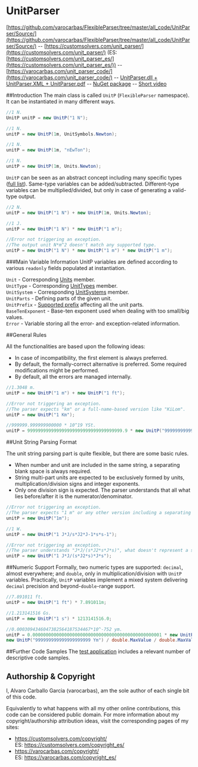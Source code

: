 # UnitParser 

 [https://github.com/varocarbas/FlexibleParser/tree/master/all_code/UnitParser/Source/](https://github.com/varocarbas/FlexibleParser/tree/master/all_code/UnitParser/Source/) -- [https://customsolvers.com/unit_parser/](https://customsolvers.com/unit_parser/) (ES: [https://customsolvers.com/unit_parser_es/](https://customsolvers.com/unit_parser_es/)) -- [https://varocarbas.com/unit_parser_code/](https://varocarbas.com/unit_parser_code/) -- [UnitParser.dll + UnitParser.XML + UnitParser.pdf](https://customsolvers.com/downloads/flexible_parser/unit_parser/) -- [NuGet package](https://www.nuget.org/packages/UnitParser/) -- [Short video](https://www.youtube.com/watch?v=8LJptIg3Z4Y)

##Introduction
The main class is called ```UnitP``` (```FlexibleParser``` namespace). It can be instantiated in many different ways.

```C#
//1 N.
UnitP unitP = new UnitP("1 N"); 

//1 N.
unitP = new UnitP(1m, UnitSymbols.Newton);

//1 N.
unitP = new UnitP(1m, "nEwTon");

//1 N.
unitP = new UnitP(1m, Units.Newton);
```

```UnitP``` can be seen as an abstract concept including many specific types ([full list](https://github.com/varocarbas/FlexibleParser/blob/master/all_code/UnitParser/Source/Keywords/Public/Keywords_Public_Types.cs)). Same-type variables can be added/subtracted. Different-type variables can be multiplied/divided, but only in case of generating a valid-type output.

```C#
//2 N.
unitP = new UnitP("1 N") + new UnitP(1m, Units.Newton);

//1 J.
unitP = new UnitP("1 N") * new UnitP("1 m");

//Error not triggering an exception. 
//The output unit N*m^2 doesn't match any supported type.
unitP = new UnitP("1 N") * new UnitP("1 m") * new UnitP("1 m"); 
```

###Main Variable Information
UnitP variables are defined according to various ```readonly``` fields populated at instantiation.

```Unit``` - Corresponding [Units](https://github.com/varocarbas/FlexibleParser/blob/master/all_code/UnitParser/Source/Keywords/Public/Units/Keywords_Public_Units_Names.cs) member.<br>
```UnitType``` - Corresponding [UnitTypes](https://github.com/varocarbas/FlexibleParser/blob/master/all_code/UnitParser/Source/Keywords/Public/Keywords_Public_Types.cs) member.<br>
```UnitSystem``` - Corresponding [UnitSystems](https://github.com/varocarbas/FlexibleParser/blob/master/all_code/UnitParser/Source/Keywords/Public/Keywords_Public_Miscellaneous.cs) member.<br>
```UnitParts``` - Defining parts of the given unit.<br>
```UnitPrefix``` - [Supported prefix](https://github.com/varocarbas/FlexibleParser/blob/master/all_code/UnitParser/Source/Keywords/Public/Keywords_Public_Prefixes.cs) affecting all the unit parts.<br>
```BaseTenExponent``` - Base-ten exponent used when dealing with too small/big values.<br>
```Error``` - Variable storing all the error- and exception-related information.

##General Rules

All the functionalities are based upon the following ideas:
- In case of incompatibility, the first element is always preferred.
- By default, the formally-correct alternative is preferred. Some required modifications might be performed.
- By default, all the errors are managed internally.

```C#
//1.3048 m.
unitP = new UnitP("1 m") + new UnitP("1 ft"); 

//Error not triggering an exception. 
//The parser expects "km" or a full-name-based version like "KiLom".
unitP = new UnitP("1 Km"); 

//999999.999999900000 * 10^19 YSt.
unitP = 999999999999999999999999999999999999.9 * new UnitP("9999999999999 St"); 
```

##Unit String Parsing Format

The unit string parsing part is quite flexible, but there are some basic rules.
- When number and unit are included in the same string, a separating blank space is always required.
- String multi-part units are expected to be exclusively formed by units, multiplication/division signs and integer exponents.
- Only one division sign is expected. The parser understands that all what lies before/after it is the numerator/denominator.

```C#
//Error not triggering an exception. 
//The parser expects "1 m" or any other version including a separating blank space.
unitP = new UnitP("1m"); 

//1 W.
unitP = new UnitP("1 J*J/s*J2*J-1*s*s-1");

//Error not triggering an exception. 
//The parser understands "J*J/(s*J2*s*J*s)", what doesn't represent a supported type.
unitP = new UnitP("1 J*J/(s*J2*s)*J*s");
```

##Numeric Support
Formally, two numeric types are supported: ```decimal```, almost everywhere; and ```double```, only in multiplication/division with ```UnitP``` variables. Practically, ```UnitP``` variables implement a mixed system delivering ```decimal``` precision and beyond-```double```-range support. 

```C#
//7.891011 ft.
unitP = new UnitP("1 ft") * 7.891011m;

//1.213141516 Gs.
unitP = new UnitP("1 s") * 1213141516.0;

//0.0003094346047382564187534467*10^-752 ym.
unitP = 0.0000000000000000000000000000000000000000000000001 * new UnitP(0.000000000000000000001m, "ym2") / 
new UnitP("999999999999999999999 Ym") / double.MaxValue / double.MaxValue; 
```

##Further Code Samples
The [test application](https://github.com/varocarbas/FlexibleParser/blob/master/all_code/Test/Parts/UnitParser.cs) includes a relevant number of descriptive code samples. 

## Authorship & Copyright

I, Alvaro Carballo Garcia (varocarbas), am the sole author of each single bit of this code.

Equivalently to what happens with all my other online contributions, this code can be considered public domain. For more information about my copyright/authorship attribution ideas, visit the corresponding pages of my sites:
- https://customsolvers.com/copyright/<br/> 
ES: https://customsolvers.com/copyright_es/
- https://varocarbas.com/copyright/<br/>ES: https://varocarbas.com/copyright_es/
